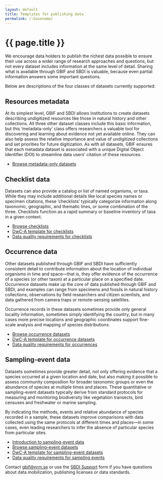 ```yaml
---
layout: default
title: Templates for publishing data
permalink: /:basename/
---
```


# {{ page.title }}

We encourage data holders to publish the richest data possible to ensure their use across a wider range of research approaches and questions, but not every dataset includes information at the same level of detail. Sharing what is available through GBIF and SBDI is valuable, because even partial information answers some important questions.

Below are descriptions of the four classes of datasets currently supported:

## Resources metadata
At its simplest level, GBIF and SBDI allows institutions to create datasets describing undigitized resources like those in natural history and other collections. All three other dataset classes include this basic information, but this ‘metadata-only’ class offers researchers a valuable tool for discovering and learning about evidence not yet available online. They can also help assess the relative importance and value of undigitized collections and set priorities for future digitization. As with all datasets, GBIF ensures that each metadata dataset is associated with a unique Digital Object Identifier (DOI) to streamline data users’ citation of these resources.

- [Browse metadata-only datasets](https://www.gbif.org/dataset/search?type=METADATA)

## Checklist data
Datasets can also provide a catalog or list of named organisms, or taxa. While they may include additional details like local species names or specimen citations, these ‘checklists’ typically categorize information along taxonomic, geographic, and thematic lines, or some combination of the three. Checklists function as a rapid summary or baseline inventory of taxa in a given context.

- [Browse checklists](https://www.gbif.org/dataset/search?type=CHECKLIST)
- [DwC-A template for checklists](https://ipt.gbif.org/manual/en/ipt/2.5/checklist-data#templates)
- [Data quality requirements for checklists](https://www.gbif.org/data-quality-requirements-checklists)

## Occurrence data
Other datasets published through GBIF and SBDI have sufficiently consistent detail to contribute information about the location of individual organisms in time and space—that is, they offer evidence of the occurrence of a species (or other taxon) at a particular place on a specified date. Occurrence datasets make up the core of data published through GBIF and SBDI, and examples can range from specimens and fossils in natural history collections, observations by field researchers and citizen scientists, and data gathered from camera traps or remote-sensing satellites.

Occurrence records in these datasets sometimes provide only general locality information, sometimes simply identifying the country, but in many cases more precise locations and geographic coordinates support fine-scale analysis and mapping of species distributions.

- [Browse occurrence datasets](https://www.gbif.org/dataset/search?type=OCCURRENCE)
- [DwC-A template for occurrence datasets](https://ipt.gbif.org/manual/en/ipt/2.5/occurrence-data#templates)
- [Data quality requirements for occurrences](https://www.gbif.org/data-quality-requirements-occurrences)

## Sampling-event data
Datasets sometimes provide greater detail, not only offering evidence that a species occurred at a given location and date, but also making it possible to assess community composition for broader taxonomic groups or even the abundance of species at multiple times and places. These quantitative or sampling-event datasets typically derive from standard protocols for measuring and monitoring biodiversity like vegetation transects, bird censuses and freshwater or marine sampling.

By indicating the methods, events and relative abundance of species recorded in a sample, these datasets improve comparisons with data collected using the same protocols at different times and places—in some cases, even leading researchers to infer the absence of particular species from particular sites.

- [Introduction to sampling-event data](https://www.gbif.org/sampling-event-data)
- [Browse sampling-event datasets](https://www.gbif.org/dataset/search?type=SAMPLING_EVENT)
- [DwC-A template for sampling-event datasets](https://ipt.gbif.org/manual/en/ipt/2.5/sampling-event-data#templates)
- [Data quality requirements for sampling events](https://www.gbif.org/data-quality-requirements-sampling-events)

Contact [gbif@nrm.se](mailto:gbif@nrm.se) or use the [SBDI Support](https://docs.biodiversitydata.se/support/) form if you have questions about data mobilization, publishing licenses or data standards.